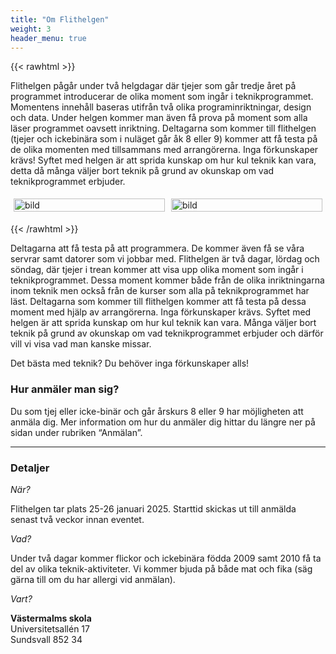 ```yaml
---
title: "Om Flithelgen"
weight: 3
header_menu: true
---
```


{{< rawhtml >}}


Flithelgen pågår under två helgdagar där tjejer som går tredje året på programmet introducerar de olika moment som ingår i teknikprogrammet. Momentens innehåll baseras utifrån två olika programinriktningar, design och data. Under helgen kommer man även få prova på moment som alla läser programmet oavsett inriktning. Deltagarna som kommer till flithelgen (tjejer och ickebinära som i nuläget går åk 8 eller 9) kommer att få testa på de olika momenten med tillsammans med arrangörerna. Inga förkunskaper krävs! Syftet med helgen är att sprida kunskap om hur kul teknik kan vara, detta då många väljer bort teknik på grund av okunskap om vad teknikprogrammet erbjuder.

<style>
    .row {
  display: flex;
}


/* Create three equal columns that sits next to each other */
.column {
  flex: 50%;
  padding: 5px;
}
    </style>


<div class="row">
  <div class="column">
    <img src="images/Omteknik1.jpeg" alt="bild" style="width:100%">
  </div>
  <div class="column">
    <img src="images/Omteknik2.jpeg" alt="bild" style="width:100%">
  </div>
  </div>
  
  {{< /rawhtml >}}
 

Deltagarna att få testa på att programmera. De kommer även få se våra servrar samt datorer som vi jobbar med.
Flithelgen är två dagar, lördag och söndag, där tjejer i trean kommer att visa upp olika moment som ingår i teknikprogrammet. Dessa moment kommer både från de olika inriktningarna inom teknik men också från de kurser som alla på teknikprogrammet har läst. Deltagarna som kommer till flithelgen kommer att få testa på dessa moment med hjälp av arrangörerna. Inga förkunskaper krävs. Syftet med helgen är att sprida kunskap om hur kul teknik kan vara. Många väljer bort teknik på grund av okunskap om vad teknikprogrammet erbjuder och därför vill vi visa vad man kanske missar. 

Det bästa med teknik? Du behöver inga förkunskaper alls! 

### Hur anmäler man sig?

Du som tjej eller icke-binär och går årskurs 8 eller 9 har möjligheten att anmäla dig. 
Mer information om hur du anmäler dig hittar du längre ner på sidan under rubriken 
“Anmälan”. 


----

### Detaljer
*När?*

Flithelgen tar plats 25-26 januari 2025. Starttid skickas ut till anmälda senast två veckor innan eventet.

*Vad?*

Under två dagar kommer flickor och ickebinära födda 2009 samt 2010 få ta del av olika teknik-aktiviteter. Vi kommer bjuda på både mat och fika (säg gärna till om du har allergi vid anmälan).

*Vart?*

**Västermalms skola**
<br>
Universitetsallén 17
<br>
Sundsvall 852 34 

